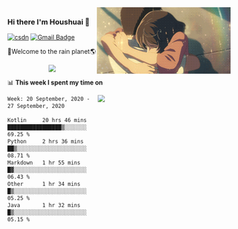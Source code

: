 <img  align='right' height="150" src="https://github.com/LikeRainDay/LikeRainDay/blob/master/pic/img_rain_1.gif?raw=true">



### Hi there I'm Houshuai :lemon:

[![csdn](https://img.shields.io/badge/-csdn-c14438?style=flat-square&logo=c&logoColor=white)](https://blog.csdn.net/qq_15807167)
[![Gmail Badge](https://img.shields.io/badge/-gmail-c14438?style=flat-square&logo=Gmail&logoColor=white&link=mailto:houshuai0816@gmail.com)](mailto:houshuai0816@gmail.com)

🚀Welcome to the rain planet🌎

<center>
<img align='center'  src="https://source.unsplash.com/random/1200x600">
</center>

📊 **This week I spent my time on**

<img align='right'   width="300" src="https://github-readme-stats.vercel.app/api?username=LikeRainDay&show_icons=true&title_color=fff&icon_color=79ff97&text_color=9f9f9f&bg_color=151515">

<!--START_SECTION:waka-->
```text
Week: 20 September, 2020 - 27 September, 2020

Kotlin     20 hrs 46 mins  █████████████████▒░░░░░░░   69.25 % 
Python     2 hrs 36 mins   ██▒░░░░░░░░░░░░░░░░░░░░░░   08.71 % 
Markdown   1 hr 55 mins    █▓░░░░░░░░░░░░░░░░░░░░░░░   06.43 % 
Other      1 hr 34 mins    █▒░░░░░░░░░░░░░░░░░░░░░░░   05.25 % 
Java       1 hr 32 mins    █▒░░░░░░░░░░░░░░░░░░░░░░░   05.15 % 
```
<!--END_SECTION:waka-->
